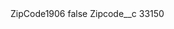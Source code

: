 <?xml version="1.0" encoding="UTF-8"?>
<CustomMetadata xmlns="http://soap.sforce.com/2006/04/metadata" xmlns:xsi="http://www.w3.org/2001/XMLSchema-instance" xmlns:xsd="http://www.w3.org/2001/XMLSchema">
    <label>ZipCode1906</label>
    <protected>false</protected>
    <values>
        <field>Zipcode__c</field>
        <value xsi:type="xsd:string">33150</value>
    </values>
</CustomMetadata>
